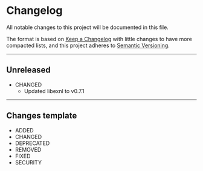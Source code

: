 # Changelog

All notable changes to this project will be documented in this file.

The format is based on [Keep a Changelog](https://keepachangelog.com/en/1.0.0/) with little changes to have more compacted lists, and this project adheres to [Semantic Versioning](https://semver.org/spec/v2.0.0.html).

<hr>

## Unreleased

* CHANGED
    * Updated libexnl to v0.7.1

<hr>

## Changes template

* ADDED 
* CHANGED
* DEPRECATED
* REMOVED
* FIXED
* SECURITY